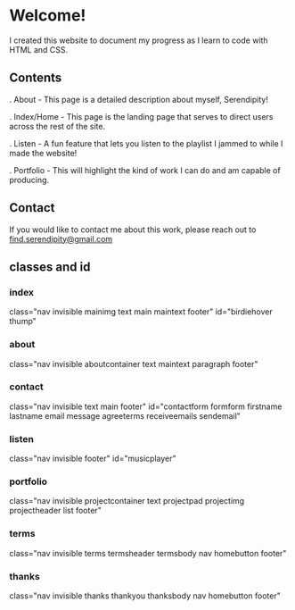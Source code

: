 # Welcome!

I created this website to document my progress as I learn to code with HTML and CSS. 

## Contents

. About - This page is a detailed description about myself, Serendipity!  

. Index/Home - This page is the landing page that serves to direct users across the rest of the site.  

. Listen - A fun feature that lets you listen to the playlist I jammed to while I made the website!  

. Portfolio - This will highlight the kind of work I can do and am capable of producing.  

## Contact

If you would like to contact me about this work, please reach out to find.serendipity@gmail.com

## classes and id

### index

class="nav invisible mainimg text main maintext footer"
id="birdiehover thump"

### about

class="nav invisible aboutcontainer text maintext paragraph footer"

### contact

class="nav invisible text main footer"
id="contactform formform firstname lastname email message agreeterms receiveemails sendemail"

### listen

class="nav invisible footer"
id="musicplayer"

### portfolio

class="nav invisible projectcontainer text projectpad projectimg projectheader list footer"

### terms

class="nav invisible terms termsheader termsbody nav homebutton footer"

### thanks

class="nav invisible thanks thankyou thanksbody nav homebutton footer"

